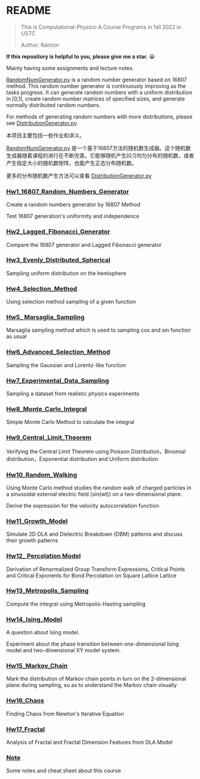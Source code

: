 # README

> This is Computational-Physics-A Course Programs in fall 2022 in USTC 
>
> Author: Rainzor

**If this repository is helpful to you, please give me a star.**  :grinning:

Mainly having some assignments and lecture notes.

[RandomNumGenerator.py](./RandNumGenerator.py) is a random number generator based on 16807 method. This random number generator is continuously improving as the tasks progress. It can generate random numbers with a uniform distribution in [0,1], create random number matrices of specified sizes, and generate normally distributed random numbers. 

For methods of generating random numbers with more distributions, please see [DistributionGenerator.py](./DistributionGenerator.py).

本项目主要包括一些作业和讲义。

[RandomNumGenerator.py](./RandNumGenerator.py) 是一个基于16807方法的随机数生成器。这个随机数生成器随着课程的进行在不断完善。它能够随机产生[0,1]均匀分布的随机数，或者产生指定大小的随机数矩阵，也能产生正态分布随机数。

更多的分布随机数产生方法可以查看 [DistributionGenerator.py](./DistributionGenerator.py)


### [Hw1_16807_Random_Numbers_Generator](./01_16807_RandNumGenerator)

Create a random numbers generator by 16807 Method

Test 16807 generation's uniformity and independence

### [Hw2_Lagged_Fibonacci_Generator](./02_Lagged_Fibonacci_Generator)

Compare the 16807 generator  and Lagged Fibonacci generator

### [Hw3_Evenly_Distributed_Spherical](./03_Evenly_Distributed_Spherical)

Sampling  uniform distribution on the hemisphere

### [Hw4_Selection_Method](./04_Selection_Method)

Using selection method sampling of a given function

### [Hw5_ Marsaglia_Sampling](./05_Marsaglia_Sampling)

Marsaglia sampling method which is used to sampling cos and sin function as usual

### [Hw6_Advanced_Selection_Method](./06_Advanced_Selection_Method)

Sampling the Gaussian and Lorentz-like function

### [Hw7_Experimental_Data_Sampling](./07_Experimental_Data_Sampling)

Sampling a dataset from realistic physics experiments

### [Hw8_Monte_Carlo_Integral](./08_Monte_Carlo_Integral)

Simple Monte Carlo Method to calculate the integral 

### [Hw9_Central_Limit_Theorem](./09_Central_Limit_Theorem)

Verifying the Central Limit Theorem using Poisson Distribution，Binomial distribution，Exponential distribution and Uniform distribution

### [Hw10_Random_Walking](./10_Random_Walking)

Using Monte Carlo method studies the random walk of charged particles in a sinusoidal external electric field (sin(wt)) on a two-dimensional plane. 

Derive the expression for the velocity autocorrelation function

### [Hw11_Growth_Model](./11_Growth_Model)

Simulate 2D DLA and Dielectric Breakdown (DBM) patterns and discuss their growth patterns

### [Hw12_ Percolation Model](./12_Percolation_Model)

Derivation of Renormalized Group Transform Expressions, Critical Points and Critical Exponents for Bond Percolation on Square Lattice Lattice

### [Hw13_Metropolis_Sampling](./13_Metropolis_Sampling)

Compute the integral using Metropolis-Hasting sampling

### [Hw14_Ising_Model](./14_Ising_Model)

A question about Ising model.

Experiment about the phase transition between one-dimensional Ising model and two-dimensional XY model system.


### [Hw15_Markov_Chain](./15_Markov_Chain)

Mark the distribution of Markov chain points in turn on the 2-dimensional plane during sampling, so as to understand the Markov chain visually

### [Hw16_Chaos](./16_Chaos)

Finding Chaos from Newton's Iterative Equation

### [Hw17_Fractal](./17_Fractal)

Analysis of Fractal and Fractal Dimension Features from DLA Model


### [Note](./Note)

Some notes and cheat sheet about this course
